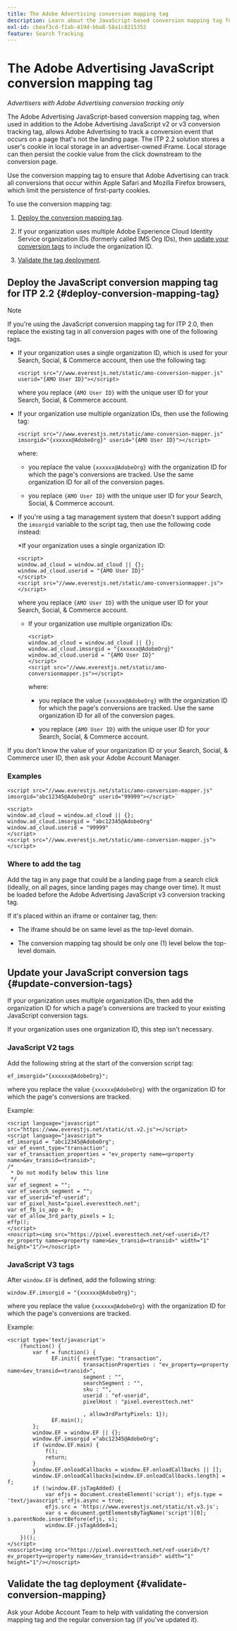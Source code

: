 ```yaml
---
title: The Adobe Advertising conversion mapping tag
description: Learn about the JavaScript-based conversion mapping tag for ITP 2.2, which allows Adobe Advertising to track a conversion event that occurs on a page that's not the landing page.
exl-id: cbeaf3cd-f1ab-419d-bba8-58a1c8215352
feature: Search Tracking
---
```

# The Adobe Advertising JavaScript conversion mapping tag

*Advertisers with Adobe Advertising conversion tracking only*

The Adobe Advertising JavaScript-based conversion mapping tag, when used in addition to the Adobe Advertising JavaScript v2 or v3 conversion tracking tag, allows Adobe Advertising to track a conversion event that occurs on a page that's not the landing page. The ITP 2.2 solution stores a user's cookie in local storage in an advertiser-owned iFrame. Local storage can then persist the cookie value from the click downstream to the conversion page.

Use the conversion mapping tag to ensure that Adobe Advertising can track all conversions that occur within Apple Safari and Mozilla Firefox browsers, which limit the persistence of first-party cookies. <!-- For all requirements to track conversions from Safari, see "Track Conversions from Apple Safari Browsers." -->

To use the conversion mapping tag:

1. [Deploy the conversion mapping tag](#deploy-conversion-mapping-tag).

1. If your organization uses multiple Adobe Experience Cloud Identity Service organization IDs (formerly called IMS Org IDs), then [update your conversion tags](#update-conversion-tags) to include the organization ID.

1. [Validate the tag deployment](#validate-conversion-mapping).

## Deploy the JavaScript conversion mapping tag for ITP 2.2 {#deploy-conversion-mapping-tag}

>[!NOTE]
>
>If you're using the JavaScript conversion mapping tag for ITP 2.0, then replace the existing tag in all conversion pages with one of the following tags.<!-- any other instructions, too? Point them to the other page on Track Conversions from Safari...." -->

* If your organization uses a single organization ID, which is used for your Search, Social, & Commerce account, then use the following tag:

  `<script src="//www.everestjs.net/static/amo-conversion-mapper.js" userid="{AMO User ID}"></script>`
  
  where you replace `{AMO User ID}` with the unique user ID for your Search, Social, & Commerce account. 

* If your organization use multiple organization IDs, then use the following tag:

  `<script src="//www.everestjs.net/static/amo-conversion-mapper.js" imsorgid="{xxxxxx@AdobeOrg}" userid="{AMO User ID}"></script>`
  
  where:
  
  * you replace the value `{xxxxxx@AdobeOrg}` with the organization ID for which the page's conversions are tracked. Use the same organization ID for all of the conversion pages.
    
  * you replace `{AMO User ID}` with the unique user ID for your Search, Social, & Commerce account. 

* If you're using a tag management system that doesn't support adding the `imsorgid` variable to the script tag, then use the following code instead:

  *If your organization uses a single organization ID:

    ```
    <script>
    window.ad_cloud = window.ad_cloud || {};
    window.ad_cloud.userid = "{AMO User ID}"
    </script>
    <script src="//www.everestjs.net/static/amo-conversionmapper.js"></script>
    ```
    
    where you replace `{AMO User ID}` with the unique user ID for your Search, Social, & Commerce account. 

  * If your organization use multiple organization IDs:

    ```
    <script>
    window.ad_cloud = window.ad_cloud || {};
    window.ad_cloud.imsorgid = "{xxxxxx@AdobeOrg}"
    window.ad_cloud.userid = "{AMO User ID}"
    </script>
    <script src="//www.everestjs.net/static/amo-conversionmapper.js"></script>
    ```
    
    where:
  
    * you replace the value `{xxxxxx@AdobeOrg}` with the organization ID for which the page's conversions are tracked. Use the same organization ID for all of the conversion pages.
    
    * you replace `{AMO User ID}` with the unique user ID for your Search, Social, & Commerce account. 

If you don't know the value of your organization ID or your Search, Social, & Commerce user ID, then ask your Adobe Account Manager.

### Examples

```
<script src="//www.everestjs.net/static/amo-conversion-mapper.js" imsorgid="abc12345@AdobeOrg" userid="99999"></script>`
```

```
<script>
window.ad_cloud = window.ad_cloud || {};
window.ad_cloud.imsorgid = "abc12345@AdobeOrg"
window.ad_cloud.userid = "99999"
</script>
<script src="//www.everestjs.net/static/amo-conversion-mapper.js"></script>
```

### Where to add the tag

Add the tag in any page that could be a landing page from a search click (ideally, on all pages, since landing pages may change over time). It must be loaded before the Adobe Advertising JavaScript v3 conversion tracking tag.

If it's placed within an iframe or container tag, then:

* The iframe should be on same level as the top-level domain.

* The conversion mapping tag should be only one (1) level below the top-level domain.

## Update your JavaScript conversion tags {#update-conversion-tags}

If your organization uses multiple organization IDs, then add the organization ID for which a page's conversions are tracked to your existing JavaScript conversion tags.

If your organization uses one organization ID, this step isn't necessary.

### JavaScript V2 tags

Add the following string at the start of the conversion script tag:

`ef_imsorgid="{xxxxxx@AdobeOrg}";`

where you replace the value `{xxxxxx@AdobeOrg}` with the organization ID for which the page's conversions are tracked.

Example:

```
<script language="javascript" src="https://www.everestjs.net/static/st.v2.js"></script>
<script language="javascript">
ef_imsorgid = "abc12345@AdobeOrg";
var ef_event_type="transaction";
var ef_transaction_properties = "ev_property name=<property name>&ev_transid=<transid>";
/*
 * Do not modify below this line
 */
var ef_segment = "";
var ef_search_segment = "";
var ef_userid="ef-userid";
var ef_pixel_host="pixel.everesttech.net";
var ef_fb_is_app = 0;
var ef_allow_3rd_party_pixels = 1;
effp();
</script>
<noscript><img src="https://pixel.everesttech.net/<ef-userid>/t?ev_property name=<property name>&ev_transid=<transid>" width="1" height="1"/></noscript>
```

### JavaScript V3 tags

After `window.EF` is defined, add the following string:

`window.EF.imsorgid = "{xxxxxx@AdobeOrg}";`

where you replace the value `{xxxxxx@AdobeOrg}` with the organization ID for which the page's conversions are tracked.

Example:

```
<script type='text/javascript'>
    (function() {
        var f = function() {
              EF.init({ eventType: "transaction",
                        transactionProperties : "ev_property=<property name>&ev_transid=<transid>",
                        segment : "",
                        searchSegment : "",
                        sku : "",
                        userid : "ef-userid",
                        pixelHost : "pixel.everesttech.net"
                        
                        , allow3rdPartyPixels: 1});
              EF.main();
        };
        window.EF = window.EF || {};
        window.EF.imsorgid ="abc12345@AdobeOrg";
        if (window.EF.main) {
            f();
            return;
        }
        window.EF.onloadCallbacks = window.EF.onloadCallbacks || [];
        window.EF.onloadCallbacks[window.EF.onloadCallbacks.length] = f;
        if (!window.EF.jsTagAdded) {
            var efjs = document.createElement('script'); efjs.type = 'text/javascript'; efjs.async = true;
            efjs.src = 'https://www.everestjs.net/static/st.v3.js';
            var s = document.getElementsByTagName('script')[0]; s.parentNode.insertBefore(efjs, s);
            window.EF.jsTagAdded=1;
        }
    })();
</script>
<noscript><img src="https://pixel.everesttech.net/<ef-userid>/t?ev_property=<property name>&ev_transid=<transid>" width="1" height="1"/></noscript>
```

## Validate the tag deployment {#validate-conversion-mapping}

Ask your Adobe Account Team to help with validating the conversion mapping tag and the regular conversion tag (if you've updated it).
